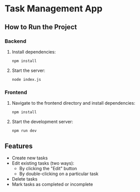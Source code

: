 # Task Management App

## How to Run the Project

### Backend
1. Install dependencies:
   ```bash
   npm install
   ```
2. Start the server:
   ```bash
   node index.js
   ```

### Frontend
1. Navigate to the frontend directory and install dependencies:
   ```bash
   npm install
   ```
2. Start the development server:
   ```bash
   npm run dev
   ```

## Features
- Create new tasks
- Edit existing tasks (two ways):
  - By clicking the "Edit" button
  - By double-clicking on a particular task
- Delete tasks
- Mark tasks as completed or incomplete


